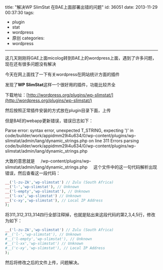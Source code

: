 title: "解决WP SlimStat 在BAE上面部署出错的问题"
id: 36051
date: 2013-11-29 00:37:30
tags: 
- plugin
- stat
- wordpress
- 原创
categories: 
- wordpress
---

这几天刚刚将GAE上面micolog转到BAE上的wordpress上面，遇到了许多问题，现在还有很多问题没有解决

今天在网上面找了一下有关wordpress在网站统计方面的插件

发现了**WP SlimStat**这样一个很好用的插件，功能比较齐全

下载地址：[http://wordpress.org/plugins/wp-slimstat/](http://wordpress.org/plugins/wp-slimstat/)

然后按照正常插件安装的方式放在plugin目录下面，上传

但是BAE的webapp更新错误，错误日志如下：

Parse error: syntax error, unexpected T_STRING, expecting ')' in code/builder/work/appidmm29i4u634/0/wp-content/plugins/wp-slimstat/admin/lang/dynamic_strings.php on line 311
Errors parsing code/builder/work/appidmm29i4u634/0/wp-content/plugins/wp-slimstat/admin/lang/dynamic_strings.php

大致的意思就是     /wp-content/plugins/wp-slimstat/admin/lang/dynamic_strings.php     这个文件中的这一句代码解析出现错误，然后查看这一段代码：

~~~ php
__('l-zu-ZA','wp-slimstat') // Zulu (South Africa)
__('l-','wp-slimstat'), // Unknown
__('l-empty','wp-slimstat'), // Unknown
__('l-xx','wp-slimstat') // Unknown
__('c-xy','wp-slimstat'), // Local IP Address
);
~~~

将311,312,313,314四行全部注释掉，也就是贴出来这段代码的第2,3,4,5行，修改为如下：

~~~ php
__('l-zu-ZA','wp-slimstat') // Zulu (South Africa)
#__('l-','wp-slimstat'), // Unknown
#__('l-empty','wp-slimstat'), // Unknown
#__('l-xx','wp-slimstat') // Unknown
#__('c-xy','wp-slimstat'), // Local IP Address
);
~~~

然后将修改之后的文件上传，问题解决。
